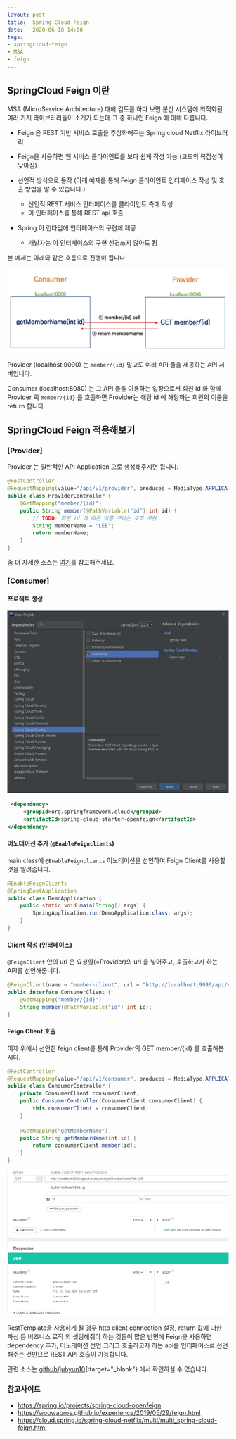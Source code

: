 ```yaml
---
layout: post
title:  Spring Cloud Feign
date:   2020-06-18 14:00
tags:
- springcloud-feign
- MSA
- feign
---
```



## SpringCloud Feign 이란

MSA (MicroService Architecture) 대해 검토를 하다 보면 분산 시스템에 최적화된 여러 가지 라이브러리들이 소개가 되는데 그 중 하나인 Feign 에 대해 다룹니다.



- Feign 은 REST 기반 서비스 호출을 추상화해주는 Spring cloud Netflix 라이브러리

- Feign을 사용하면 웹 서비스 클라이언트를 보다 쉽게 작성 가능 (코드의 복잡성이 낮아짐)
- 선언적 방식으로 동작 (아래 예제를 통해 Feign 클라이언트 인터페이스 작성 및 호출 방법을 알 수 있습니다.)
  - 선언적 REST 서비스 인터페이스를 클라이언트 측에 작성
  - 이 인터페이스를 통해 REST api 호출
- Spring 이 런타임에 인터페이스의 구현체 제공
  - 개발자는 이 인터페이스의 구현 신경쓰지 않아도 됨



본 예제는 아래와 같은 흐름으로 진행이 됩니다.

![그림으로 이해하는 API 호출 흐름](/assets/img/20200618/0618_1.jpg)



Provider (localhost:9090) 는 `member/{id}` 말고도 여러 API 들을 제공하는 API 서버입니다.

Consumer (localhost:8080) 는 그 API 들을 이용하는 입장으로서 회원 id 와 함께 Provider 의 `member/{id}` 를 호출하면 Provider는 해당 id 에 해당하는 회원의 이름을 return 합니다.




## SpringCloud Feign 적용해보기
### [Provider]

Provider 는 일반적인 API Application 으로 생성해주시면 됩니다.

```java
@RestController
@RequestMapping(value="/api/v1/provider", produces = MediaType.APPLICATION_JSON_VALUE)
public class ProviderController {
    @GetMapping("member/{id}")
    public String member(@PathVariable("id") int id) {
        // TODO: 회원 id 에 따른 이름 구하는 로직 구현
        String memberName = "LEE";
        return memberName;
    }
}
```

좀 더 자세한 소스는 [여기](https://github.com/juhyun10/feign.git)를 참고해주세요.



### [Consumer]

#### 프로젝트 생성

![springboot project 생성 - Consumer](/assets/img/20200618/0618_2.jpg)

```xml
 <dependency>
     <groupId>org.springframework.cloud</groupId>
     <artifactId>spring-cloud-starter-openfeign</artifactId>
</dependency>
```



#### 어노테이션 추가 (`@EnableFeignclients`)

main class에 `@EnableFeignclients` 어노테이션을 선언하여 Feign Client를 사용할 것을 알려줍니다.

```java
@EnableFeignClients
@SpringBootApplication
public class DemoApplication {
    public static void main(String[] args) {
        SpringApplication.run(DemoApplication.class, args);
    }
}
```



#### Client 작성 (인터페이스)

`@FeignClient` 안의 url 은 요청할(=Provider)의 url 을 넣어주고, 호출하고자 하는 API를 선언해줍니다.



```java
@FeignClient(name = "member-client", url = "http://localhost:9090/api/v1/provider/")
public interface ConsumerClient {
    @GetMapping("member/{id}")
    String member(@PathVariable("id") int id);
}
```





#### Feign Client 호출

이제 위에서 선언한 feign client를 통해 Provider의 GET member/{id} 를 호출해봅시다.

```java
@RestController
@RequestMapping(value="/api/v1/consumer", produces = MediaType.APPLICATION_JSON_VALUE)
public class ConsumerController {
    private ConsumerClient consumerClient;
    public ConsumerController(ConsumerClient consumerClient) {
        this.consumerClient = consumerClient;
    }

    @GetMapping("getMemberName")
    public String getMemberName(int id) {
        return consumerClient.member(id);
    }
}
```



![Consumer API 호출](/assets/img/20200618/0618_api.jpg)





RestTemplate을 사용하게 될 경우 http client connection 설정, return 값에 대한 파싱 등 비즈니스 로직 외 셋팅해줘야 하는 것들이 많은 반면에 Feign을 사용하면 dependency 추가, 어노테이션 선언 그리고 호출하고자 하는 api를 인터페이스로 선언해주는 것만으로 REST API 호출이 가능합니다.



관련 소스는 [github/juhyun10](https://github.com/juhyun10/feign.git){:target="_blank"}  에서 확인하실 수 있습니다.



### 참고사이트

- https://spring.io/projects/spring-cloud-openfeign
- https://woowabros.github.io/experience/2019/05/29/feign.html
- https://cloud.spring.io/spring-cloud-netflix/multi/multi_spring-cloud-feign.html

